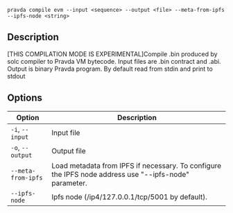 <!--
THIS FILE IS GENERATED. DO NOT EDIT MANUALLY!
-->

```pravda compile evm --input <sequence> --output <file> --meta-from-ipfs --ipfs-node <string>```

## Description
[THIS COMPILATION MODE IS EXPERIMENTAL]Compile .bin produced by solc compiler to Pravda VM bytecode. Input files are .bin contract and .abi. Output is binary Pravda program. By default read from stdin and print to stdout
## Options

|Option|Description|
|----|----|
|`-i`, `--input`|Input file
|`-o`, `--output`|Output file
|`--meta-from-ipfs`|Load metadata from IPFS if necessary. To configure the IPFS node address use "--ipfs-node" parameter.
|`--ipfs-node`|Ipfs node (/ip4/127.0.0.1/tcp/5001 by default).
